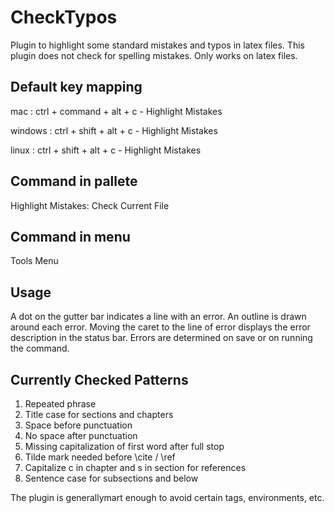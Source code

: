 CheckTypos
==========

Plugin to highlight some standard mistakes and typos in latex
files. This plugin does not check for spelling mistakes. Only
works on latex files.


Default key mapping
-------------------

mac     : ctrl + command + alt + c - Highlight Mistakes

windows : ctrl + shift + alt + c - Highlight Mistakes

linux   : ctrl + shift + alt + c - Highlight Mistakes



Command in pallete
------------------

Highlight Mistakes: Check Current File

Command in menu
---------------

Tools Menu

Usage
-----

A dot on the gutter bar indicates a line with an error. An
outline is drawn around each error. Moving the caret
to the line of error displays the error description in the
status bar. Errors are determined on save or on running the
command.

Currently Checked Patterns
--------------------------

1. Repeated phrase
2. Title case for sections and chapters
3. Space before punctuation
4. No space after punctuation
5. Missing capitalization of first word after full stop
6. Tilde mark needed before \cite / \ref
7. Capitalize c in chapter and s in section for references
8. Sentence case for subsections and below

The plugin is generallymart enough to avoid certain tags,
environments, etc.




